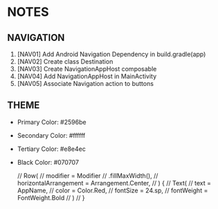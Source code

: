 # NOTES

## NAVIGATION
1. [NAV01] Add Android Navigation Dependency in build.gradle(app)
2. [NAV02] Create class Destination
3. [NAV03] Create NavigationAppHost composable
4. [NAV04] Add NavigationAppHost in MainActivity
5. [NAV05] Associate Navigation action to buttons

## THEME
* Primary Color: #2596be
* Secondary Color: #ffffff
* Tertiary Color: #e8e4ec
* Black Color: #070707


    //    Row(
//        modifier = Modifier
//            .fillMaxWidth(),
//        horizontalArrangement = Arrangement.Center,
//    ) {
//        Text(
//            text = AppName,
//            color = Color.Red,
//            fontSize = 24.sp,
//            fontWeight = FontWeight.Bold
//        )
//    }

